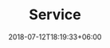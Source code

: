 ---
title: "Service"
date: 2018-07-12T18:19:33+06:00
bgImage: images/background/page-title.jpg
description : "This is meta description"
headbanner:
  heading: "Statistician based in Bristol (UK)"
  description : "Advice on proposed study or investigation, optimum study design and it’s conduct in context of statistical power and validity <br>
Formulating statistical analysis plan, data analysis and interpretation"
  image: "/images/banner/rstudio-desktop-screen.png"
  position: left
  textOrder: "0"
---